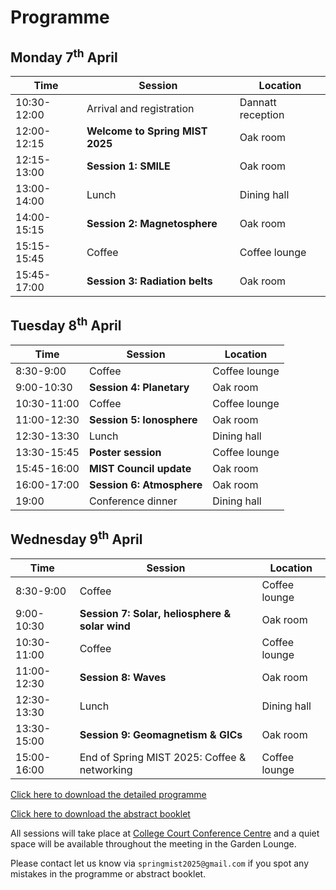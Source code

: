 # Programme

## Monday 7<sup>th</sup> April

| Time        | Session                         | Location          |
| ----------- | ------------------------------- | ----------------- |
| 10:30-12:00 | Arrival and registration        | Dannatt reception |
| 12:00-12:15 | **Welcome to Spring MIST 2025** | Oak room          |
| 12:15-13:00 | **Session 1: SMILE**            | Oak room          |
| 13:00-14:00 | Lunch                           | Dining hall       |
| 14:00-15:15 | **Session 2: Magnetosphere**    | Oak room          |
| 15:15-15:45 | Coffee                          | Coffee lounge     |
| 15:45-17:00 | **Session 3: Radiation belts**  | Oak room          |


## Tuesday 8<sup>th</sup> April

| Time        | Session                   | Location      |
| ----------- | ------------------------- | ------------- |
| 8:30-9:00   | Coffee                    | Coffee lounge |
| 9:00-10:30  | **Session 4: Planetary**  | Oak room      |
| 10:30-11:00 | Coffee                    | Coffee lounge |
| 11:00-12:30 | **Session 5: Ionosphere** | Oak room      |
| 12:30-13:30 | Lunch                     | Dining hall   |
| 13:30-15:45 | **Poster session**        | Coffee lounge |
| 15:45-16:00 | **MIST Council update**   | Oak room      |
| 16:00-17:00 | **Session 6: Atmosphere** | Oak room      |
| 19:00       | Conference dinner         | Dining hall   |


## Wednesday 9<sup>th</sup> April

| Time        | Session                                        | Location      |
| ----------- | ---------------------------------------------- | ------------- |
| 8:30-9:00   | Coffee                                         | Coffee lounge |
| 9:00-10:30  | **Session 7: Solar, heliosphere & solar wind** | Oak room      |
| 10:30-11:00 | Coffee                                         | Coffee lounge |
| 11:00-12:30 | **Session 8: Waves**                           | Oak room      |
| 12:30-13:30 | Lunch                                          | Dining hall   |
| 13:30-15:00 | **Session 9: Geomagnetism & GICs**             | Oak room      |
| 15:00-16:00 | End of Spring MIST 2025: Coffee & networking   | Coffee lounge |


[Click here to download the detailed programme](Spring_MIST_2025_Schedule.pdf)

[Click here to download the abstract booklet](Spring_MIST_2025_Abstracts.pdf)

All sessions will take place at [College Court Conference Centre](directions.md) and a quiet space will be available throughout the meeting in the Garden Lounge.

Please contact let us know via `springmist2025@gmail.com` if you spot any mistakes in the programme or abstract booklet.
